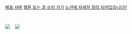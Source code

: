 
<a href="https://app.cloudtype.io/@xksxksanfro7/webtoon-korea-server:main/webtoon-korea-server">배포 서버</a>
<a href="https://chipper-starlight-c38bd1.netlify.app">웹툰 또는 글 쓰러 가기</a>
<a href="https://picayune-rayon-004.notion.site/8c261a6e03204c6f9896f8e921eb930e">노션에 자세히 정리 되어있습니다!!</a>




<br/>
<p>
  <img src="[https://github.com/springhana/mygallag/assets/97121074/955e9bb3-b4ea-42af-a05e-09c709b71a70](https://github.com/springhana/Webtoon_Korea/assets/97121074/479f8320-9310-435a-8832-5c59f73ac450)"/>
  &nbsp;&nbsp;
  <img src="https://github.com/springhana/Webtoon_Korea/assets/97121074/35a18f36-4a6f-457a-88fe-b23de39dfc02"/>
</p>
